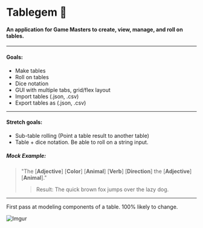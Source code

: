 # **Tablegem** :gem:

#### An application for Game Masters to create, view, manage, and roll on tables.
---
#### Goals:
- Make tables
- Roll on tables
- Dice notation
- GUI with multiple tabs, grid/flex layout
- Import tables (.json, .csv)
- Export tables as (.json, .csv)
---
#### Stretch goals:
- Sub-table rolling (Point a table result to another table)
- Table + dice notation.  Be able to roll on a string input.

##### Mock Example:

>"The [**Adjective**] [**Color**] [**Animal**] [**Verb**] [**Direction**] the [**Adjective**] [**Animal**]."
>>Result: The quick brown fox jumps over the lazy dog.
---

First pass at modeling components of a table.  100% likely to change.

![Imgur](https://i.imgur.com/9ZzWMzK.png)
